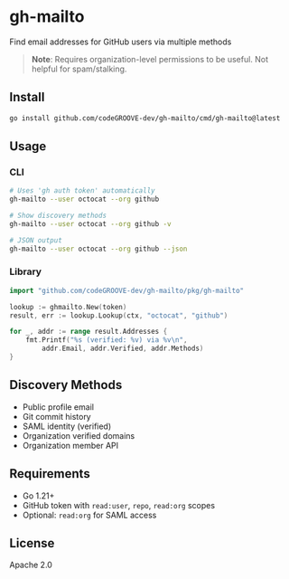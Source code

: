 # gh-mailto

Find email addresses for GitHub users via multiple methods

> **Note**: Requires organization-level permissions to be useful. Not helpful for spam/stalking.

## Install

```bash
go install github.com/codeGROOVE-dev/gh-mailto/cmd/gh-mailto@latest
```

## Usage

### CLI

```bash
# Uses 'gh auth token' automatically
gh-mailto --user octocat --org github

# Show discovery methods
gh-mailto --user octocat --org github -v

# JSON output
gh-mailto --user octocat --org github --json
```

### Library

```go
import "github.com/codeGROOVE-dev/gh-mailto/pkg/gh-mailto"

lookup := ghmailto.New(token)
result, err := lookup.Lookup(ctx, "octocat", "github")

for _, addr := range result.Addresses {
    fmt.Printf("%s (verified: %v) via %v\n",
        addr.Email, addr.Verified, addr.Methods)
}
```

## Discovery Methods

- Public profile email
- Git commit history
- SAML identity (verified)
- Organization verified domains
- Organization member API

## Requirements

- Go 1.21+
- GitHub token with `read:user`, `repo`, `read:org` scopes
- Optional: `read:org` for SAML access

## License

Apache 2.0
